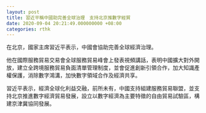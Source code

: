 ```yaml
---
layout: post
title: 習近平稱中國助完善全球治理　支持北京推數字經貿
date: 2020-09-04 20:21:49.000000000 +08:00
categories: rthk
---
```


在北京，國家主席習近平表示，中國會協助完善全球經濟治理。

他在國際服務貿易交易會全球服務貿易峰會上發表視頻講話，表明中國擴大對外開放，建立全跨境服務貿易負面清單管理制度，並會促進創新引領合作，加大知識產權保護，消除數字鴻溝，加快數字領域合作及經濟共享。

習近平表示，經濟全球化利益交融，前所未有，中國支持組建服務貿易聯盟，並支持北京推進數字經濟貿易發展，設立以數字經濟為主要特徵的自由貿易試驗區，構建京津冀協同發展。
